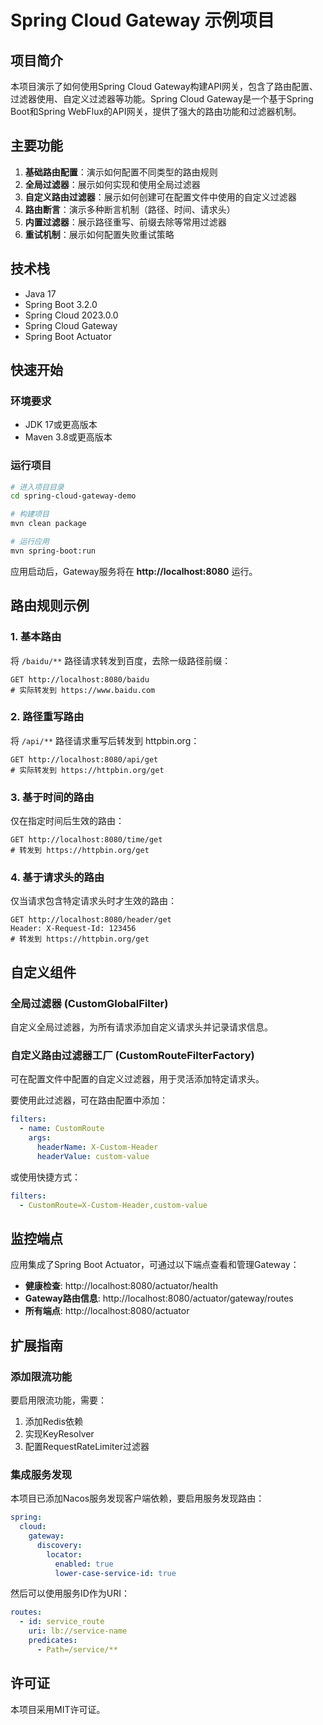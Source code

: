 # Spring Cloud Gateway 示例项目

## 项目简介

本项目演示了如何使用Spring Cloud Gateway构建API网关，包含了路由配置、过滤器使用、自定义过滤器等功能。Spring Cloud Gateway是一个基于Spring Boot和Spring WebFlux的API网关，提供了强大的路由功能和过滤器机制。

## 主要功能

1. **基础路由配置**：演示如何配置不同类型的路由规则
2. **全局过滤器**：展示如何实现和使用全局过滤器
3. **自定义路由过滤器**：展示如何创建可在配置文件中使用的自定义过滤器
4. **路由断言**：演示多种断言机制（路径、时间、请求头）
5. **内置过滤器**：展示路径重写、前缀去除等常用过滤器
6. **重试机制**：展示如何配置失败重试策略

## 技术栈

- Java 17
- Spring Boot 3.2.0
- Spring Cloud 2023.0.0
- Spring Cloud Gateway
- Spring Boot Actuator

## 快速开始

### 环境要求

- JDK 17或更高版本
- Maven 3.8或更高版本

### 运行项目

```bash
# 进入项目目录
cd spring-cloud-gateway-demo

# 构建项目
mvn clean package

# 运行应用
mvn spring-boot:run
```

应用启动后，Gateway服务将在 **http://localhost:8080** 运行。

## 路由规则示例

### 1. 基本路由

将 `/baidu/**` 路径请求转发到百度，去除一级路径前缀：

```
GET http://localhost:8080/baidu
# 实际转发到 https://www.baidu.com
```

### 2. 路径重写路由

将 `/api/**` 路径请求重写后转发到 httpbin.org：

```
GET http://localhost:8080/api/get
# 实际转发到 https://httpbin.org/get
```

### 3. 基于时间的路由

仅在指定时间后生效的路由：

```
GET http://localhost:8080/time/get
# 转发到 https://httpbin.org/get
```

### 4. 基于请求头的路由

仅当请求包含特定请求头时才生效的路由：

```
GET http://localhost:8080/header/get
Header: X-Request-Id: 123456
# 转发到 https://httpbin.org/get
```

## 自定义组件

### 全局过滤器 (CustomGlobalFilter)

自定义全局过滤器，为所有请求添加自定义请求头并记录请求信息。

### 自定义路由过滤器工厂 (CustomRouteFilterFactory)

可在配置文件中配置的自定义过滤器，用于灵活添加特定请求头。

要使用此过滤器，可在路由配置中添加：

```yaml
filters:
  - name: CustomRoute
    args:
      headerName: X-Custom-Header
      headerValue: custom-value
```

或使用快捷方式：

```yaml
filters:
  - CustomRoute=X-Custom-Header,custom-value
```

## 监控端点

应用集成了Spring Boot Actuator，可通过以下端点查看和管理Gateway：

- **健康检查**: http://localhost:8080/actuator/health
- **Gateway路由信息**: http://localhost:8080/actuator/gateway/routes
- **所有端点**: http://localhost:8080/actuator

## 扩展指南

### 添加限流功能

要启用限流功能，需要：
1. 添加Redis依赖
2. 实现KeyResolver
3. 配置RequestRateLimiter过滤器

### 集成服务发现

本项目已添加Nacos服务发现客户端依赖，要启用服务发现路由：

```yaml
spring:
  cloud:
    gateway:
      discovery:
        locator:
          enabled: true
          lower-case-service-id: true
```

然后可以使用服务ID作为URI：

```yaml
routes:
  - id: service_route
    uri: lb://service-name
    predicates:
      - Path=/service/**
```

## 许可证

本项目采用MIT许可证。